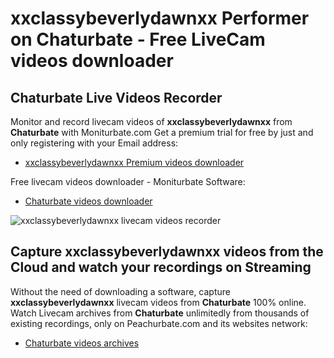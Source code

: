 # xxclassybeverlydawnxx Performer on Chaturbate - Free LiveCam videos downloader

## Chaturbate Live Videos Recorder

Monitor and record livecam videos of **xxclassybeverlydawnxx** from **Chaturbate** with Moniturbate.com
Get a premium trial for free by just and only registering with your Email address:
* [xxclassybeverlydawnxx Premium videos downloader](https://moniturbate.com/request-demo-licence-key.html)

Free livecam videos downloader - Moniturbate Software:
* [Chaturbate videos downloader](https://moniturbate.com/moniturbate-download-software.html)

![xxclassybeverlydawnxx livecam videos recorder](https://peachurnet.com/templates/moniturbate-software.png)


## Capture xxclassybeverlydawnxx videos from the Cloud and watch your recordings on Streaming

Without the need of downloading a software, capture **xxclassybeverlydawnxx** livecam videos from **Chaturbate** 100% online.
Watch Livecam archives from **Chaturbate** unlimitedly from thousands of existing recordings, only on Peachurbate.com and its websites network:
* [Chaturbate videos archives](https://peachurnet.com/)